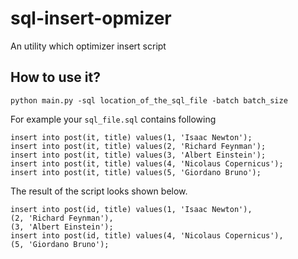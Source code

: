 # sql-insert-opmizer
An utility which optimizer insert script


## How to use it?

```
python main.py -sql location_of_the_sql_file -batch batch_size
```


For example your `sql_file.sql` contains following

```
insert into post(it, title) values(1, 'Isaac Newton');
insert into post(it, title) values(2, 'Richard Feynman');
insert into post(it, title) values(3, 'Albert Einstein');
insert into post(it, title) values(4, 'Nicolaus Copernicus');
insert into post(it, title) values(5, 'Giordano Bruno');
```

The result of the script looks shown below.

```
insert into post(id, title) values(1, 'Isaac Newton'),
(2, 'Richard Feynman'),
(3, 'Albert Einstein');
insert into post(id, title) values(4, 'Nicolaus Copernicus'),
(5, 'Giordano Bruno');
```